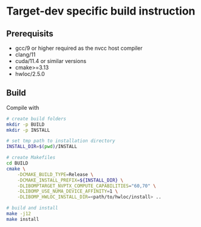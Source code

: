 # Target-dev specific build instruction

## Prerequisits

- gcc/9 or higher required as the nvcc host compiler
- clang/11
- cuda/11.4 or similar versions
- cmake>=3.13
- hwloc/2.5.0

## Build
Compile with

```bash
# create build folders
mkdir -p BUILD
mkdir -p INSTALL

# set tmp path to installation directory
INSTALL_DIR=$(pwd)/INSTALL

# create Makefiles
cd BUILD
cmake \
    -DCMAKE_BUILD_TYPE=Release \
    -DCMAKE_INSTALL_PREFIX=${INSTALL_DIR} \
    -DLIBOMPTARGET_NVPTX_COMPUTE_CAPABILITIES="60,70" \
    -DLIBOMP_USE_NUMA_DEVICE_AFFINITY=1 \
    -DLIBOMP_HWLOC_INSTALL_DIR=<path/to/hwloc/install> ..

# build and install
make -j12
make install
```
